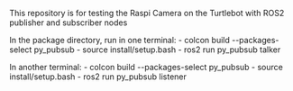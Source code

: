 This repository is for testing the Raspi Camera on the Turtlebot with ROS2 publisher and subscriber nodes

In the package directory, run in one terminal:
	- colcon build --packages-select py_pubsub
	- source install/setup.bash
	- ros2 run py_pubsub talker

 In another terminal:
 	- colcon build --packages-select py_pubsub
	- source install/setup.bash
	- ros2 run py_pubsub listener
